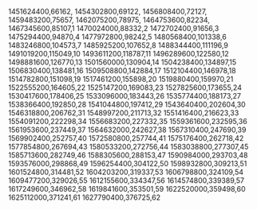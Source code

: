 1451624400,66162,
1454302800,69122,
1456808400,72127,
1459483200,75657,
1462075200,78975,
1464753600,82234,
1467345600,85107,1
1470024000,88332,2
1472702400,91656,3
1475294400,94870,4
1477972800,98242,5
1480568400,101338,6
1483246800,104573,7
1485925200,107652,8
1488344400,111196,9
1491019200,115049,10
1493611200,118787,11
1496289600,122580,12
1498881600,126770,13
1501560000,130904,14
1504238400,134897,15
1506830400,138481,16
1509508800,142884,17
1512104400,146978,18
1514782800,151098,19
1517461200,155898,20
1519880400,159970,21
1522555200,164605,22
1525147200,169083,23
1527825600,173655,24
1530417600,178406,25
1533096000,183443,26
1535774400,188173,27
1538366400,192850,28
1541044800,197412,29
1543640400,202604,30
1546318800,206762,31
1548997200,211713,32
1551416400,216623,33
1554091200,222298,34
1556683200,227332,35
1559361600,232595,36
1561953600,237449,37
1564632000,242627,38
1567310400,247690,39
1569902400,252757,40
1572580800,257744,41
1575176400,262718,42
1577854800,267694,43
1580533200,272756,44
1583038800,277307,45
1585713600,282749,46
1588305600,288153,47
1590984000,293703,48
1593576000,298868,49
1596254400,304122,50
1598932800,309213,51
1601524800,314481,52
1604203200,319337,53
1606798800,324109,54
1609477200,329026,55
1612155600,334347,56
1614574800,339389,57
1617249600,346962,58
1619841600,353501,59
1622520000,359498,60
1625112000,371241,61
1627790400,376725,62
